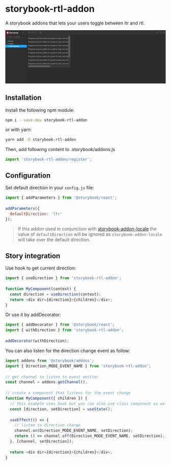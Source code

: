 # storybook-rtl-addon

A storybook addons that lets your users toggle between ltr and rtl.

![Example](./example.gif)

## Installation

Install the following npm module:

```sh
npm i --save-dev storybook-rtl-addon
```

or with yarn:

```sh
yarn add -D storybook-rtl-addon
```

Then, add following content to .storybook/addons.js

```js
import 'storybook-rtl-addon/register';
```

## Configuration

Set default direction in your `config.js` file:

```js
import { addParameters } from '@storybook/react';

addParameters({
  defaultDirection: 'ltr'
});
```

> If this addon used in conjunction with [storybook-addon-locale](https://www.npmjs.com/package/storybook-addon-locale) the value of `defaultDirection` will be ignored as `storybook-addon-locale` will take over the default direction.

## Story integration

Use hook to get current direction:

```js
import { useDirection } from 'storybook-rtl-addon';

function MyComponent(context) {
  const direction = useDirection(context);
  return <div dir={direction}>{children}</div>;
}
```

Or use it by addDecorator:

```js
import { addDecorator } from '@storybook/react';
import { withDirection } from 'storybook-rtl-addon';

addDecorator(withDirection);
```

You can also listen for the direction change event as follow:

```js
import addons from '@storybook/addons';
import { Direction_MODE_EVENT_NAME } from 'storybook-rtl-addon';

// get channel to listen to event emitter
const channel = addons.getChannel();

// create a component that listens for the event change
function MyComponent({ children }) {
  // this example uses hook but you can also use class component as well
  const [direction, setDirection] = useState();

  useEffect(() => {
    // listen to direction change
    channel.on(Direction_MODE_EVENT_NAME, setDirection);
    return () => channel.off(Direction_MODE_EVENT_NAME, setDirection);
  }, [channel, setDirection]);

  return <div dir={direction}>{children}</div>;
}
```
